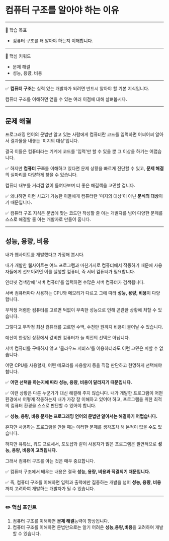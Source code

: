 # 컴퓨터 구조를 알아야 하는 이유

---

📓 학습 목표
- 컴퓨터 구조를 왜 알아야 하는지 이해합니다.

--- 

🔐 핵심 키워드
- 문제 해결
- 성능, 용량, 비용

---

✅ **컴퓨터 구조**는 실력 있는 개발자가 되려면 반드시 알아야 할 기본 지식입니다.

컴퓨터 구조를 이해하면 얻을 수 있는 여러 이점에 대해 살펴봅시다.

---

## 문제 해결

프로그래밍 언어의 문법만 알고 있는 사람에게 컴퓨터란 코드를 입력하면 어찌어찌 알아서 결과물을 내놓는 '미지의 대상'입니다.

결국 이들은 컴퓨터라는 기계에 코드를 '입력'만 할 수 있을 뿐 그 이상을 하기는 어렵습니다.

✅ 하지만 **컴퓨터 구조**를 이해하고 있다면 문제 상황을 빠르게 진단할 수 있고, **문제 해결**의 실마리를 다양하게 찾을 수 있습니다.

컴퓨터 내부를 거리낌 없이 들여다보며 더 좋은 해결책을 고민할 겁니다.

✅ 왜냐하면 이런 사고가 가능한 이들에게 컴퓨터란 '미지의 대상'이 아닌 **분석의 대상**이기 때문입니다.

✅ 컴퓨터 구조 지식은 문법에 맞는 코드만 작성할 줄 아는 개발자를 넘어 다양한 문제를 스스로 해결할 줄 아는 개발자로 만들어 줍니다.

---

## 성능, 용량, 비용

내가 웹사이트를 개발했다고 가정해 봅시다.

내가 개발한 웹사이트는 여느 프로그램과 마찬가지로 컴퓨터에서 작동하기 때문에 사용자들에게 선보이려면 이를 실행할 컴퓨터, 즉 서버 컴퓨터가 필요합니다.

인터넷 검색창에 '서버 컴퓨터'를 입력하면 수많은 서버 컴퓨터가 검색됩니다.

서버 컴퓨터마다 사용하는 CPU와 메모리가 다르고 그에 따라 **성능, 용량, 비용**이 다양합니다.

무작정 저렴한 컴퓨터를 고르면 턱없이 부족한 성능으로 인해 곤란한 상황에 처할 수 있습니다.

그렇다고 무작정 최신 컴퓨터를 고르면 수백, 수천만 원까지 비용이 불어날 수 있습니다.

예산이 한정된 상황에서 값비싼 컴퓨터가 늘 최전의 선택은 아닙니다.

서버 컴퓨터를 구매하지 않고 '클라우드 서비스'를 이용하더라도 이런 고민은 피할 수 없습니다.

어떤 CPU를 사용할지, 어떤 메모리를 사용할지 등을 직접 판단하고 현명하게 선택해야 합니다.

✅ **어떤 선택을 하는지에 따라 성능, 용량, 비용이 달라지기 때문입니다.**

✅ 이런 상황은 다른 누군가가 대신 해결해 주지 않습니다. 내가 개발한 프로그램이 어떤 환경에서 어떻게 작동하는지 내가 가장 잘 이해하고 있어야 하고, 프로그램을 위한 최적의 컴퓨터 환경을 스스로 판단할 수 있어야 합니다.

✅ **성능, 용량, 비용 문제는 프로그래밍 언어의 문법만 알아서는 해결하기 어렵습니다.**

혼자만 사용하는 프로그램을 만들 때는 이러한 문제를 생각조차 해 본적이 없을 수도 있습니다.

하지만 유튜브, 워드 프로세서, 포토샵과 같이 사용자가 많은 프로그램은 필연적으로 **성능, 용량, 비용이 고려됩니다.**

그래서 컴퓨터 구조를 아는 것은 매우 중요합니다.

✅ 컴퓨터 구조에서 배우는 내용은 결국 **성능, 용량, 비용과 직결되기 때문입니다.**

✅ 즉, 컴퓨터 구조를 이해하면 입력과 출력에만 집중하는 개발을 넘어 **성능, 용량, 비용**까지 고려하여 개발하는 개발자가 될 수 있습니다.

---

### ✏️ 핵심 포인트

1. 컴퓨터 구조를 이해하면 **문제 해결**능력이 향상됩니다.
2. 컴퓨터 구조를 이해하면 문법만으로는 알기 어려운 **성능,용량,비용**을 고려하여 개발할 수 있습니다.

